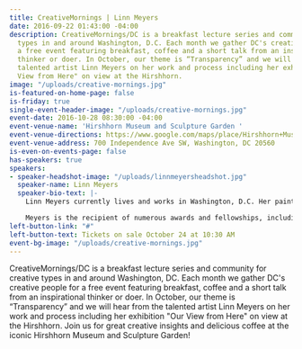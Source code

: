 ```yaml
---
title: CreativeMornings | Linn Meyers
date: 2016-09-22 01:43:00 -04:00
description: CreativeMornings/DC is a breakfast lecture series and community for creative
  types in and around Washington, D.C. Each month we gather DC's creative people for
  a free event featuring breakfast, coffee and a short talk from an inspirational
  thinker or doer. In October, our theme is “Transparency” and we will hear from the
  talented artist Linn Meyers on her work and process including her exhibition "Our
  View from Here" on view at the Hirshhorn.
image: "/uploads/creative-mornings.jpg"
is-featured-on-home-page: false
is-friday: true
single-event-header-image: "/uploads/creative-mornings.jpg"
event-date: 2016-10-28 08:30:00 -04:00
event-venue-name: 'Hirshhorn Museum and Sculpture Garden '
event-venue-directions: https://www.google.com/maps/place/Hirshhorn+Museum/@38.8879403,-77.0252522,17z/data=!3m1!4b1!4m5!3m4!1s0x89b7b79cb8691d87:0x350463c3785a7599!8m2!3d38.8879403!4d-77.0230635
event-venue-address: 700 Independence Ave SW, Washington, DC 20560
is-even-on-events-page: false
has-speakers: true
speakers:
- speaker-headshot-image: "/uploads/linnmeyersheadshot.jpg"
  speaker-name: Linn Meyers
  speaker-bio-text: |-
    Linn Meyers currently lives and works in Washington, D.C. Her paintings, drawings, and site-specific works have been shown in public and private venues, including the Hirshhorn Museum and Sculpture Garden in Washington, D.C., the Hammer Museum in Los Angeles, CA, Margaret Thatcher Projects, New York City, the Phillips Collection, Washington, D.C., the Tokyo Metropolitan Museum of Art, Tokyo, Japan, the Mattress Factory Museum, Pittsburgh, PA, the Corcoran Museum of Art, Washington, D.C., the Smithsonian American Art Museum, Washington, D.C., the National Museum of Women in the Arts, Washington, D.C., Sandra Gering Inc, NYC, Morgan Lehman, NYC, G Fine Art, Washington, D.C., and Paris, Concret, Paris, France. Meyers’s exhibition "Our View From Here" is at the Hirshhorn through August 2017.

    Meyers is the recipient of numerous awards and fellowships, including a Smithsonian Artist Research Fellowship, The Pollock Krasner Award, two Fifth Floor Foundation awards, and three DC Commission on the Arts grants. She has been Artist In Residence at the the Bemis Institute in Omaha, NE, the Millay Colony in Austerlitz, NY, the Hirshhorn Museum in Washington D.C., the San Jose Institute of Contemporary Art, CA, and the Tamarind Institute in Albuquerque, NM. Her work has been commissioned by the Phillips Collection and the Hirshhorn Museum.
left-button-link: "#"
left-button-text: Tickets on sale October 24 at 10:30 AM
event-bg-image: "/uploads/creative-mornings.jpg"
---
```


CreativeMornings/DC is a breakfast lecture series and community for creative types in and around Washington, DC. Each month we gather DC's creative people for a free event featuring breakfast, coffee and a short talk from an inspirational thinker or doer. In October, our theme is “Transparency” and we will hear from the talented artist Linn Meyers on her work and process including her exhibition "Our View from Here" on view at the Hirshhorn. Join us for great creative insights and delicious coffee at the iconic Hirshhorn Museum and Sculpture Garden!